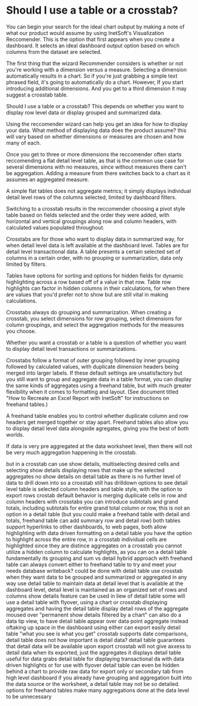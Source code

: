 # Should I use a table or a crosstab?

 You can begin your search for the ideal chart oubput by making a note of what our product would assume by using InetSoft's Visualization Reccomender. This is the option that first appears when you create a dashboard. It selects an ideal dashboard output option based on which columns from the dataset are selected. 
 
 The first thing that the wizard Recommender considers is whether or not you're working with a dimension versus a measure. Selecting a dimension automatically results in a chart. So if you're just grabbing a simple text phrased field, it's going to automatically do a chart. However, If you start introducing additional dimensions. And you get to a third dimension it may suggest a crosstab table.


Should I use a table or a crosstab? This depends on whether you want to display row level data or display grouped and summarized data.

Using the reccomender wizard can help you get an idea for how to display your data. What method of displaying data does the product assume? this will vary based on whether dimensions or measures are chosen and how many of each.

Once you get to three or more dimensions the reccomender often starts reccomending a flat detail level table, as that is the common use case for several dimensions with no measures, since without measures there can't be aggregation. Adding a measure from there switches back to a chart as it assumes an aggregated measure.

A simple flat tables does not aggregate metrics; it simply displays individual detail level rows of the columns selected, limited by dashboard filters.

Switching to a crosstab results in the reccomender choosing a pivot style table based on fields selected and the order they were added, 
with horizontal and vertical groupings along row and column headers, with calculated values populated throughout.

Crosstabs are for those who want to display data in summarized way, for when detail level data is left available at the dashboard level.
Tables are for detail level transactional data. A table presents a certain selected set of columns in a certain order, with no grouping or summarization, data only limited by filters.

Tables have options for sorting and options for hidden fields for dynamic highlighting across a row based off of a value in that row. Table row highlights can factor in hidden columns in their calculations, for when there are values that you'd prefer not to show but are still vital in making calculations.

Crosstabs always do grouping and summarization. When creating a crosstab, you select dimensions for row grouping, select dimensions for column groupings, and select the aggregation methods for the measures you choose.

Whether you want a crosstab or a table is a question of whether you want to display detail level transactions or summarizations.

Crosstabs follow a format of outer grouping followed by inner grouping  followed by calculated values,  with duplicate dimension headers being merged into larger labels. If these default settings are unsatisfactory but you still want to group and aggregate data in a table format, you can display the same kinds of aggregates using a freehand table, but with much greater flexibility when it comes to formatting and layout. (See document titled "How to Recreate an Excel Report with InetSoft" for instructions on freehand tables.)

A freehand table enables you to control whether duplicate column and row headers get merged together or stay apart. Freehand tables also allow you to display detail level data alongside agregates, giving you the best of both worlds. 

If data is very pre aggregated at the data worksheet level, then there will not be very much aggregation happening in the crosstab.

but in a crosstab can use show details, multiselecting desired cells and selecting show details displaying rows that make up the selected aggregates
no show details on detail table as there is no further level of data to drill down into
so a crosstab still has drilldown options to see detail level
table is selected column headers and table style, with the option to export rows
crostab default behavior is merging duplicate cells in row and column headers
with crosstabs you can introduce subtotals and grand totals, including subtotals for 
entire grand total column or row, this is not an option in a detail table (but you could make a freehand table with detail and totals, freehand table can add summary row and detail row) 
both tables support hyperlinks to other dashboards, to web pages,
both allow highlighting with data driven formatting
on a detail table you have the option to highlight across the entire row, in a crosstab individual cells are highlighted since they are distince aggregates
on a crosstab you cannot utilize a hidden column to calculate highlights, as you can on a detail table
fundamentally its grouping and sum vs detail
hybrid approach with freehand table
can always convert  either to freehand table to try and meet your needs
database writeback? could be done with detail table
use crosstab when they want data to be grouped and summarized or aggregated in any way
use detail table  to maintain data at detail level that is available at the dashboard level, detail level is maintained as an organized set of rows and columns
show details feature can be used in liew of detail table
some will use a detail table with flyover, using a chart or crosstab displaying aggregates and having the detail table display detail rows of the aggregate moused over "permanent show details filtered by a chart"
can also do a data tip view, to have detail table appear over data point aggregate instead oftaking up space in the dashboard
using either can export easily
detail table "what you see is what you get"
crosstab supports date comparisons, detail table does not
how important is detail data? detail table guarantees that detail data will be available upon export
crosstab will not give axxess to detail data when its exported, just the aggregates it displays
detail table useful for data grabs
detail table for displaying transactional da with data driven highlights or for use with flyover
detail table can even be hidden behind a chart to provide raw data for export only or secondary tab from high level dashboard
if you already have grouping and aggregation built into the data source or the worksheet, a detail table may not be so detailed.  
options for freehand tables make many aggregations done at the data level to be unnecessary

